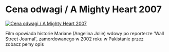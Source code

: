 Cena odwagi / A Mighty Heart 2007 
=============
[![Cena odwagi / A Mighty Heart 2007 ](http://vidos.pl/images/player.gif)](http://vidos.pl/cena-odwagi-a-mighty-heart-2007)

 Film opowiada historie Mariane (Angelina Jolie) wdowy po reporterze 'Wall Street Journal', zamordowanego w 2002 roku w Pakistanie przez zobacz pełny opis
